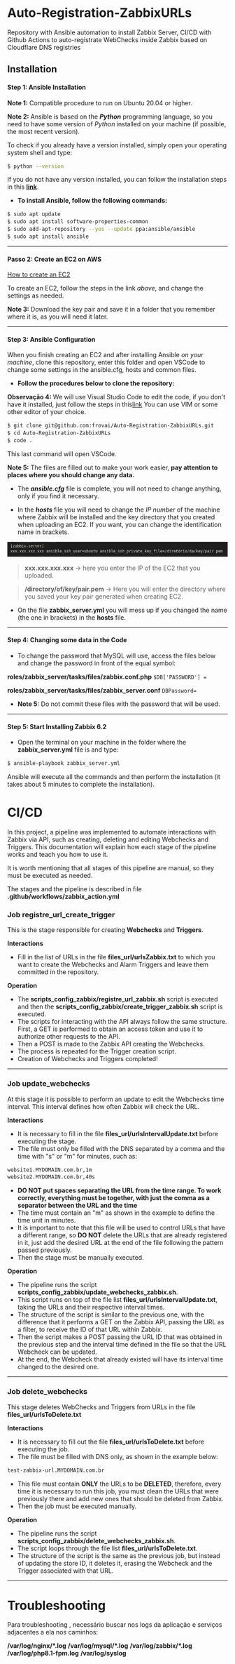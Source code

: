 # Auto-Registration-ZabbixURLs
Repository with Ansible automation to install Zabbix Server, CI/CD with Github Actions to auto-registrate WebChecks inside Zabbix based on Cloudflare DNS registries

## Installation

#### Step 1: Ansible Installation

**Note 1:** Compatible procedure to run on Ubuntu 20.04 or higher.

**Note 2:** Ansible is based on the **_Python_** programming language, so you need to have some version of _Python_ installed on your machine (if possible, the most recent version).

To check if you already have a version installed, simply open your operating system shell and type:

```sh
$ python --version
```

If you do not have any version installed, you can follow the installation steps in this **[link](https://python.org.br/instalacao-linux/ "Instalação do Python")**.

- **To install Ansible, follow the following commands:**

```sh
$ sudo apt update
$ sudo apt install software-properties-common
$ sudo add-apt-repository --yes --update ppa:ansible/ansible
$ sudo apt install ansible
```

---

#### Passo 2: Create an EC2 on AWS


[How to create an EC2](https://docs.aws.amazon.com/pt_br/AmazonRDS/latest/UserGuide/CHAP_Tutorials.WebServerDB.CreateWebServer.html "AWS")

To create an EC2, follow the steps in the link _above_, and change the settings as needed.

**Note 3:** Download the key pair and save it in a folder that you remember where it is, as you will need it later.

---
#### Step 3: Ansible Configuration

When you finish creating an EC2 and after installing Ansible _on your machine_, clone this repository, enter this folder and open VSCode to change some settings in the ansible.cfg, hosts and common files.

- **Follow the procedures below to clone the repository:**

**Observação 4:** We will use Visual Studio Code to edit the code, if you don't have it installed, just follow the steps in this[link](https://linuxize.com/post/how-to-install-visual-studio-code-on-ubuntu-20-04/ "Instalar VSCode")
You can use VIM or some other editor of your choice.

```sh
$ git clone git@github.com:frovai/Auto-Registration-ZabbixURLs.git
$ cd Auto-Registration-ZabbixURLs
$ code . 
```

This last command will open VSCode.

**Note 5:** The files are filled out to make your work easier, **pay attention to places where you should change any data.**

- The **_ansible.cfg_** file is complete, you will not need to change anything, only if you find it necessary.

- In the **_hosts_** file you will need to change the _IP number_ of the machine where Zabbix will be installed and the key directory that you created when uploading an EC2.
If you want, you can change the identification name in brackets.

![image](.images/Hosts-file-Ansible.png)


>  **xxx.xxx.xxx.xxx** -> here you enter the IP of the EC2 that you uploaded.

>  **/directory/of/key/pair.pem** -> Here you will enter the directory where you saved your key pair generated when creating EC2.

- On the file **zabbix_server.yml** you will mess up if you changed the name (the one in brackets) in the **hosts** file.

---

#### Step 4: Changing some data in the Code

- To change the password that MySQL will use, access the files below and change the password in front of the equal symbol:

**roles/zabbix_server/tasks/files/zabbix.conf.php**
```$DB['PASSWORD'] = ```

**roles/zabbix_server/tasks/files/zabbix_server.conf**
```DBPassword=```

- **Note 5:** Do not commit these files with the password that will be used.

--- 

#### Step 5: Start Installing Zabbix 6.2

- Open the terminal on your machine in the folder where the **zabbix_server.yml** file is and type:

```sh
$ ansible-playbook zabbix_server.yml
```

Ansible will execute all the commands and then perform the installation (it takes about 5 minutes to complete the installation).

# CI/CD

In this project, a pipeline was implemented to automate interactions with Zabbix via API, such as creating, deleting and editing Webchecks and Triggers. This documentation will explain how each stage of the pipeline works and teach you how to use it.

It is worth mentioning that all stages of this pipeline are manual, so they must be executed as needed.

The stages and the pipeline is described in file **.github/workflows/zabbix_action.yml**

### Job registre_url_create_trigger

This is the stage responsible for creating **Webchecks** and **Triggers**.

**Interactions**
- Fill in the list of URLs in the file **files_url/urlsZabbix.txt** to which you want to create the Webchecks and Alarm Triggers and leave them committed in the repository.

**Operation**
 - The **scripts_config_zabbix/registre_url_zabbix.sh** script is executed and then the **scripts_config_zabbix/create_trigger_zabbix.sh** script is executed.
 - The scripts for interacting with the API always follow the same structure. First, a GET is performed to obtain an access token and use it to authorize other requests to the API.
 - Then a POST is made to the Zabbix API creating the Webchecks.
 - The process is repeated for the Trigger creation script.
 - Creation of Webchecks and Triggers completed!

---

### Job update_webchecks

At this stage it is possible to perform an update to edit the Webchecks time interval.
This interval defines how often Zabbix will check the URL.

**Interactions**
- It is necessary to fill in the file **files_url/urlsIntervalUpdate.txt** before executing the stage.
- The file must only be filled with the DNS separated by a comma and the time with "s" or "m" for minutes, such as:


```sh
website1.MYDOMAIN.com.br,1m
website2.MYDOMAIN.com.br,40s
```

- **DO NOT put spaces separating the URL from the time range. To work correctly, everything must be together, with just the comma as a separator between the URL and the time**
- The time must contain an "m" as shown in the example to define the time unit in minutes.
- It is important to note that this file will be used to control URLs that have a different range, so **DO NOT** delete the URLs that are already registered in it, just add the desired URL at the end of the file following the pattern passed previously.
- Then the stage must be manually executed.

**Operation**
- The pipeline runs the script **scripts_config_zabbix/update_webchecks_zabbix.sh**.
- This script runs on top of the file list **files_url/urlsIntervalUpdate.txt**, taking the URLs and their respective interval times.
- The structure of the script is similar to the previous one, with the difference that it performs a GET on the Zabbix API, passing the URL as a filter, to receive the ID of that URL within Zabbix.
- Then the script makes a POST passing the URL ID that was obtained in the previous step and the interval time defined in the file
so that the URL Webcheck can be updated.
- At the end, the Webcheck that already existed will have its interval time changed to the desired one.

---

### Job delete_webchecks

This stage deletes WebChecks and Triggers from URLs in the file **files_url/urlsToDelete.txt**

**Interactions**
- It is necessary to fill out the file **files_url/urlsToDelete.txt** before executing the job.
- The file must be filled with DNS only, as shown in the example below:

```sh
test-zabbix-url.MYDOMAIN.com.br
```

- This file must contain **ONLY** the URLs to be **DELETED**, therefore, every time it is necessary to run this job, you must clean the URLs that were previously there and add new ones that should be deleted from Zabbix.
- Then the job must be executed manually.

**Operation**
- The pipeline runs the script **scripts_config_zabbix/delete_webchecks_zabbix.sh**.
- The script loops through the file list **files_url/urlsToDelete.txt**.
- The structure of the script is the same as the previous job, but instead of updating the store ID, it deletes it, erasing the Webcheck and the Trigger associated with that URL.

---

# Troubleshooting

Para troubleshooting , necessário buscar nos logs da aplicação e serviços adjacentes a ela nos caminhos:

**/var/log/nginx/*.log**
**/var/log/mysql/*.log**
**/var/log/zabbix/*.log**
**/var/log/php8.1-fpm.log**
**/var/log/syslog**
